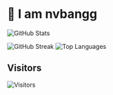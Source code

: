 # 👋 I am nvbangg

![GitHub Stats](https://github-readme-stats.vercel.app/api?username=nvbangg&show_icons=true&theme=dracula&count_private=true&hide_border=true&border_radius=20)

![GitHub Streak](https://github-readme-streak-stats.herokuapp.com/?user=nvbangg&theme=dracula&hide_border=true&card_width=350&border_radius=20) ![Top Languages](https://github-readme-stats.vercel.app/api/top-langs/?username=nvbangg&layout=compact&theme=dracula&hide_border=true&langs_count=8&card_width=320&border_radius=20)

## Visitors

![Visitors](https://profile-counter.glitch.me/nvbangg/count.svg)
